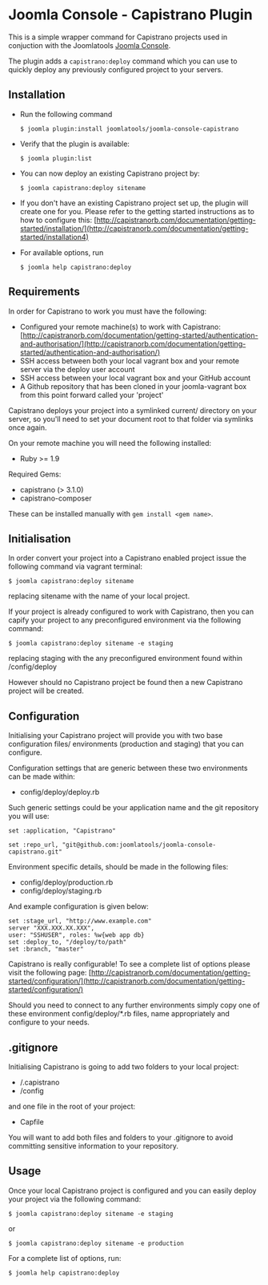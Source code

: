 Joomla Console - Capistrano Plugin
===============================

This is a simple wrapper command for Capistrano projects used in conjuction with the  Joomlatools [Joomla Console](https://github.com/joomlatools/joomla-console).

The plugin adds a `capistrano:deploy` command which you can use to
quickly deploy any previously configured project to your servers.

Installation
------------

* Run the following command 

	`$ joomla plugin:install joomlatools/joomla-console-capistrano`

* Verify that the plugin is available: 

	`$ joomla plugin:list`

* You can now deploy an existing Capistrano project by: 

	`$ joomla capistrano:deploy sitename`

* If you don't have an existing Capistrano project set up, the plugin will create one for you. Please refer to the getting started instructions as to how to configure this:
[http://capistranorb.com/documentation/getting-started/installation/](http://capistranorb.com/documentation/getting-started/installation4)

* For available options, run

   `$ joomla help capistrano:deploy`

Requirements
------------

In order for Capistrano to work you must have the following:

* Configured your remote machine(s) to work with Capistrano: [http://capistranorb.com/documentation/getting-started/authentication-and-authorisation/](http://capistranorb.com/documentation/getting-started/authentication-and-authorisation/)
* SSH access between both your local vagrant box and your remote server via the deploy user account
* SSH access between your local vagrant box and your GitHub account
* A Github repository that has been cloned in your joomla-vagrant box from this point forward called your 'project'

Capistrano deploys your project into a symlinked current/ directory on your server, so you'll need to set your document root to that folder via symlinks once again.

On your remote machine you will need the following installed:

* Ruby >= 1.9

Required Gems:

* capistrano (> 3.1.0)
* capistrano-composer

These can be installed manually with `gem install <gem name>`.

Initialisation
--------------

In order convert your project into a Capistrano enabled project issue the following command via vagrant terminal:

`$ joomla capistrano:deploy sitename`

replacing sitename with the name of your local project. 

If your project is already configured to work with Capistrano, then you can capify your project to any preconfigured environment via the following command:

`$ joomla capistrano:deploy sitename -e staging`

replacing staging with the any preconfigured environment found within /config/deploy

However should no Capistrano project be found then a new Capistrano project will be created.

Configuration
-------------

Initialising your Capistrano project will provide you with two base configuration files/ environments (production and staging) that you can configure.

Configuration settings that are generic between these two environments can be made within: 

* config/deploy/deploy.rb

Such generic settings could be your application name and the git repository you will use: 

```
set :application, "Capistrano"

set :repo_url, "git@github.com:joomlatools/joomla-console-capistrano.git"
```

Environment specific details, should be made in the following files:

* config/deploy/production.rb 
* config/deploy/staging.rb 

And example configuration is given below: 

```
set :stage_url, "http://www.example.com"
server "XXX.XXX.XX.XXX", 
user: "SSHUSER", roles: %w{web app db}
set :deploy_to, "/deploy/to/path"
set :branch, "master"
```

Capistrano is really configurable! To see a complete list of options please visit the following page: 
[http://capistranorb.com/documentation/getting-started/configuration/](http://capistranorb.com/documentation/getting-started/configuration/)

Should you need to connect to any further environments simply copy one of these environment config/deploy/*.rb files, name appropriately and configure to your needs.

.gitignore 
----------

Initialising Capistrano is going to add two folders to your local project:

* /.capistrano
* /config 

and one file in the root of your project:

* Capfile

You will want to add both files and folders to your .gitignore to avoid committing sensitive information to your repository.

Usage 
-----

Once your local Capistrano project is configured and you can easily deploy your project via the following command:

`$ joomla capistrano:deploy sitename -e staging`

or

`$ joomla capistrano:deploy sitename -e production`

For a complete list of options, run:

`$ joomla help capistrano:deploy`